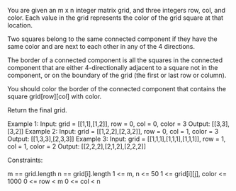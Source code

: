 You are given an m x n integer matrix grid, and three integers row, col, and
color. Each value in the grid represents the color of the grid square at that
location.

Two squares belong to the same connected component if they have the same
color and are next to each other in any of the 4 directions.

The border of a connected component is all the squares in the connected
component that are either 4-directionally adjacent to a square not in the
component, or on the boundary of the grid (the first or last row or column).

You should color the border of the connected component that contains the
square grid[row][col] with color.

Return the final grid.


Example 1:
Input: grid = [[1,1],[1,2]], row = 0, col = 0, color = 3
Output: [[3,3],[3,2]]
Example 2:
Input: grid = [[1,2,2],[2,3,2]], row = 0, col = 1, color = 3
Output: [[1,3,3],[2,3,3]]
Example 3:
Input: grid = [[1,1,1],[1,1,1],[1,1,1]], row = 1, col = 1, color = 2
Output: [[2,2,2],[2,1,2],[2,2,2]]


Constraints:


m == grid.length
n == grid[i].length
1 <= m, n <= 50
1 <= grid[i][j], color <= 1000
0 <= row < m
0 <= col < n





